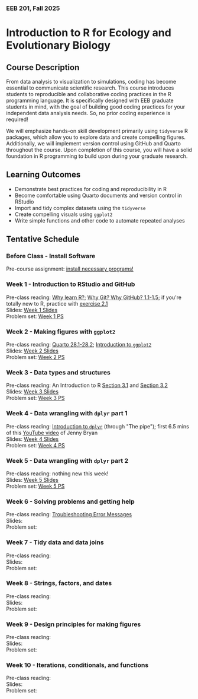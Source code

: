 ### EEB 201, Fall 2025

# Introduction to R for Ecology and Evolutionary Biology


## Course Description
From data analysis to visualization to simulations, coding has become essential to communicate scientific research. This course introduces students to reproducible and collaborative coding practices in the R programming language. It is specifically designed with EEB graduate students in mind, with the goal of building good coding practices for your independent data analysis needs. So, no prior coding experience is required! 

We will emphasize hands-on skill development primarily using `tidyverse` R packages, which allow you to explore data and create compelling figures. Additionally, we will implement version control using GitHub and Quarto throughout the course. Upon completion of this course, you will have a solid foundation in R programming to build upon during your graduate research.  

## Learning Outcomes
* Demonstrate best practices for coding and reproducibility in R
* Become comfortable using Quarto documents and version control in RStudio
* Import and tidy complex datasets using the `tidyverse`
* Create compelling visuals using `ggplot2`
* Write simple functions and other code to automate repeated analyses

## Tentative Schedule

### Before Class - Install Software
Pre-course assignment: [install necessary programs!](https://github.com/stepfanie-aguillon/eeb201-R-course/blob/main/install-guide.md)

### Week 1 - Introduction to RStudio and GitHub
Pre-class reading: [Why learn R?](https://datacarpentry.github.io/R-ecology-lesson/introduction-r-rstudio.html#why-learn-r); [Why Git? Why GitHub? 1.1-1.5](https://happygitwithr.com/big-picture); if you're totally new to R, practice with [exercise 2.1](https://stat545.com/r-basics.html) <br>
Slides: [Week 1 Slides](https://github.com/stepfanie-aguillon/eeb201-R-course/blob/main/slides/week1-slides.pdf) <br> 
Problem set: [Week 1 PS](https://github.com/stepfanie-aguillon/eeb201-R-course/blob/main/problem-sets/week1_PS.md) <br>

### Week 2 - Making figures with `ggplot2`
Pre-class reading: [Quarto 28.1-28.2](https://r4ds.hadley.nz/quarto.html#quarto-basics); [Introduction to `ggplot2`](https://ggplot2.tidyverse.org/articles/ggplot2.html) <br>
Slides: [Week 2 Slides](https://github.com/stepfanie-aguillon/eeb201-R-course/blob/main/slides/week2-slides.pdf) <br> 
Problem set: [Week 2 PS](https://github.com/stepfanie-aguillon/eeb201-R-course/blob/main/problem-sets/week2_PS.md) <br>

### Week 3 - Data types and structures
Pre-class reading: An Introduction to R [Section 3.1](https://intro2r.com/data-types.html) and [Section 3.2](https://intro2r.com/data-structures.html) <br>
Slides: [Week 3 Slides](https://github.com/stepfanie-aguillon/eeb201-R-course/blob/main/slides/week3-slides.pdf) <br> 
Problem set: [Week 3 PS](https://github.com/stepfanie-aguillon/eeb201-R-course/blob/main/problem-sets/week3_PS.md) <br>

### Week 4 - Data wrangling with `dplyr` part 1
Pre-class reading: [Introduction to `dplyr`](https://dplyr.tidyverse.org/articles/dplyr.html) (through "The pipe"); first 6.5 mins of this [YouTube video](https://www.youtube.com/watch?v=4MfUCX_KpdE) of Jenny Bryan<br>
Slides: [Week 4 Slides](https://github.com/stepfanie-aguillon/eeb201-R-course/blob/main/slides/week4-slides.pdf) <br> 
Problem set: [Week 4 PS](https://github.com/stepfanie-aguillon/eeb201-R-course/blob/main/problem-sets/week4_PS.md) <br>

### Week 5 - Data wrangling with `dplyr` part 2
Pre-class reading: nothing new this week! <br>
Slides: [Week 5 Slides](https://github.com/stepfanie-aguillon/eeb201-R-course/blob/main/slides/week5-slides.pdf) <br> 
Problem set: [Week 5 PS](https://github.com/stepfanie-aguillon/eeb201-R-course/blob/main/problem-sets/week5_PS.md) <br>

### Week 6 - Solving problems and getting help
Pre-class reading: [Troubleshooting Error Messages](https://bookdown.org/yih_huynh/Guide-to-R-Book/trouble.html) <br>
Slides: <br> 
Problem set: <br>

### Week 7 - Tidy data and data joins
Pre-class reading: <br>
Slides: <br> 
Problem set: <br>

### Week 8 - Strings, factors, and dates
Pre-class reading: <br>
Slides: <br> 
Problem set: <br>

### Week 9 - Design principles for making figures
Pre-class reading: <br>
Slides: <br> 
Problem set: <br>

### Week 10 - Iterations, conditionals, and functions
Pre-class reading: <br>
Slides: <br> 
Problem set: <br>
